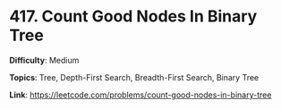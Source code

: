 # 417. Count Good Nodes In Binary Tree

**Difficulty**: Medium

**Topics**: Tree, Depth-First Search, Breadth-First Search, Binary Tree

**Link**: https://leetcode.com/problems/count-good-nodes-in-binary-tree
